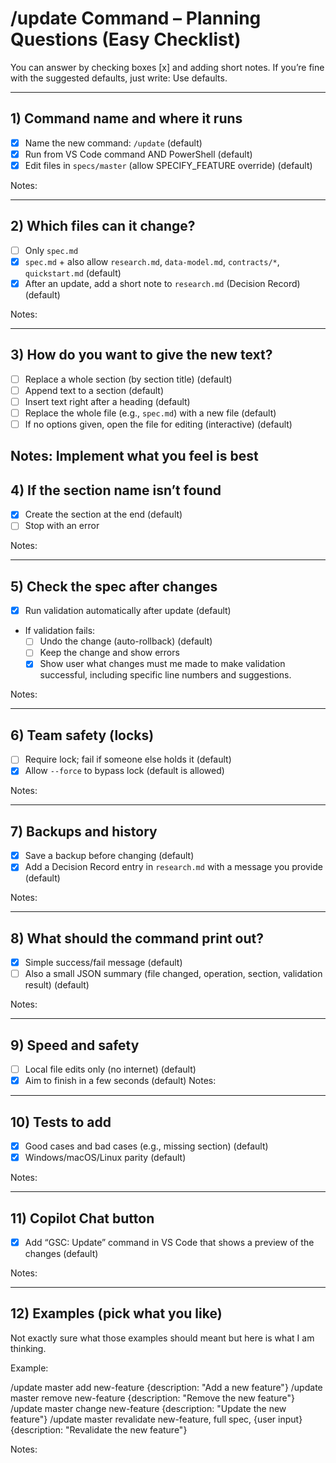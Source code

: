 # /update Command – Planning Questions (Easy Checklist)

You can answer by checking boxes [x] and adding short notes. If you’re fine with the suggested defaults, just write: Use defaults.

---

## 1) Command name and where it runs

- [x] Name the new command: `/update` (default)
- [x] Run from VS Code command AND PowerShell (default)
- [x] Edit files in `specs/master` (allow SPECIFY_FEATURE override) (default)

Notes:

---

## 2) Which files can it change?

- [ ] Only `spec.md`
- [x] `spec.md` + also allow `research.md`, `data-model.md`, `contracts/*`, `quickstart.md` (default)
- [x] After an update, add a short note to `research.md` (Decision Record) (default)

Notes:

---

## 3) How do you want to give the new text?

- [ ] Replace a whole section (by section title) (default)
- [ ] Append text to a section (default)
- [ ] Insert text right after a heading (default)
- [ ] Replace the whole file (e.g., `spec.md`) with a new file (default)
- [ ] If no options given, open the file for editing (interactive) (default)

Notes:
Implement what you feel is best
---

## 4) If the section name isn’t found

- [x] Create the section at the end (default)
- [ ] Stop with an error

Notes:

---

## 5) Check the spec after changes

- [x] Run validation automatically after update (default)

- If validation fails:
  - [ ] Undo the change (auto-rollback) (default)
  - [ ] Keep the change and show errors
  - [x] Show user what changes must me made to make validation successful, including specific line numbers and suggestions.

Notes:

---

## 6) Team safety (locks)

- [ ] Require lock; fail if someone else holds it (default)
- [x] Allow `--force` to bypass lock (default is allowed)

Notes:

---

## 7) Backups and history

- [x] Save a backup before changing (default)
- [x] Add a Decision Record entry in `research.md` with a message you provide (default)

Notes:

---

## 8) What should the command print out?

- [x] Simple success/fail message (default)
- [ ] Also a small JSON summary (file changed, operation, section, validation result) (default)

Notes:

---

## 9) Speed and safety

- [ ] Local file edits only (no internet) (default)
- [x] Aim to finish in a few seconds (default)
Notes:

---

## 10) Tests to add

- [x] Good cases and bad cases (e.g., missing section) (default)
- [x] Windows/macOS/Linux parity (default)

Notes:

---

## 11) Copilot Chat button

- [x] Add “GSC: Update” command in VS Code that shows a preview of the changes (default)

Notes:

---

## 12) Examples (pick what you like)

Not exactly sure what those examples should meant but here is what I am thinking.

Example:

/update master add new-feature {description: "Add a new feature"}
/update master remove new-feature {description: "Remove the new feature"}
/update master change new-feature {description: "Update the new feature"}
/update master revalidate new-feature, full spec, {user input} {description: "Revalidate the new feature"}

Notes:
